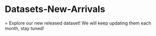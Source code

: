 # Datasets-New-Arrivals
=
Explore our new released dataset! We will keep updating them each month, stay tuned!
